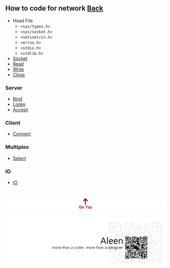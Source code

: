 ## How to code for network [Back](./../Network.md)
- Head File
	- ```<sys/types.h>```
	- ```<sys/socket.h>```
	- ```<netinet/in.h>```
	- ```<errno.h>```
	- ```<stdio.h>```
	- ```<stdlib.h>```
- [Socket](./socket/socket.md)
- [Read](./read/read.md)
- [Write](./write/write.md)
- [Close](./close/close.md)

### Server
- [Bind](./bind/bind.md)
- [Listen](./listen/listen.md)
- [Accept](./accept/accept.md)

### Client
- [Connect](./connect/connect.md)

### Multiplex
- [Select](./select/select.md)

### IO
- [IO](./IO/IO.md)

<a href="#" style="left:200px;"><img src="./../../pic/gotop.png"></a>
=====
<a href="http://aleen42.github.io/" target="_blank" ><img src="./../../pic/tail.gif"></a>
